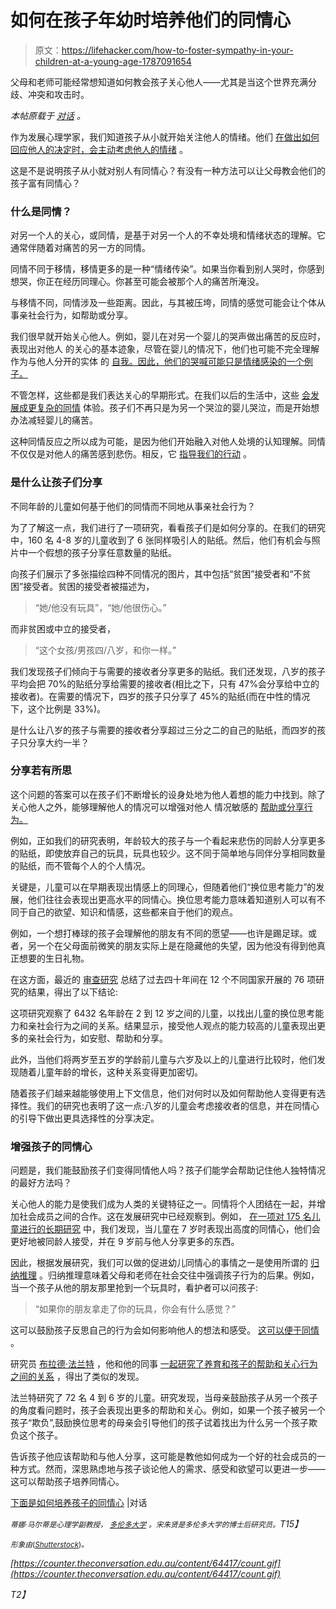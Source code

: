 # 如何在孩子年幼时培养他们的同情心

> 原文：<https://lifehacker.com/how-to-foster-sympathy-in-your-children-at-a-young-age-1787091654>

父母和老师可能经常想知道如何教会孩子关心他人——尤其是当这个世界充满分歧、冲突和攻击时。



*本帖原载于* [*对话*](https://theconversation.com/heres-how-to-raise-a-child-to-be-sympathetic-64417) *。*

作为发展心理学家，我们知道孩子从小就开始关注他人的情绪。他们 [在做出如何回应他人的决定时，会主动考虑他人的情绪](http://doi.org/10.1111/cdep.12028) 。

这是不是说明孩子从小就对别人有同情心？有没有一种方法可以让父母教会他们的孩子富有同情心？

### **什么是同情？**

对另一个人的关心，或同情，是基于对另一个人的不幸处境和情绪状态的理解。它通常伴随着对痛苦的另一方的同情。

同情不同于移情，移情更多的是一种“情绪传染”。如果当你看到别人哭时，你感到想哭，你正在经历同理心。你甚至可能会被那个人的痛苦所淹没。

与移情不同，同情涉及一些距离。因此，与其被压垮，同情的感觉可能会让个体从事亲社会行为，如帮助或分享。

我们很早就开始关心他人。例如，婴儿在对另一个婴儿的哭声做出痛苦的反应时，表现出对他人 的关心的基本迹象，尽管在婴儿的情况下，他们也可能不完全理解作为与他人分开的实体 的 [自我。因此，他们的哭喊可能只是情绪感染的一个例子。](http://doi.org/10.1017/CBO9780511805851)

不管怎样，这些都是我们表达关心的早期形式。在我们以后的生活中，这些 [会发展成更复杂的同情](http://doi.org/10.1348/000712609X442096) 体验。孩子们不再只是为另一个哭泣的婴儿哭泣，而是开始想办法减轻婴儿的痛苦。

这种同情反应之所以成为可能，是因为他们开始融入对他人处境的认知理解。同情不仅仅是对他人的痛苦感到悲伤。相反，它 [指导我们的行动](http://doi.org/10.1111/cdep.12028) 。

### **是什么让孩子们分享**

不同年龄的儿童如何基于他们的同情而不同地从事亲社会行为？

为了了解这一点，我们进行了一项研究，看看孩子们是如何分享的。在我们的研究中，160 名 4-8 岁的儿童收到了 6 张同样吸引人的贴纸。然后，他们有机会与照片中一个假想的孩子分享任意数量的贴纸。

向孩子们展示了多张描绘四种不同情况的图片，其中包括“贫困”接受者和“不贫困”接受者。贫困的接受者被描述为，

> “她/他没有玩具”，“她/他很伤心。”

而非贫困或中立的接受者，

> “这个女孩/男孩四/八岁，和你一样。”

我们发现孩子们倾向于与需要的接收者分享更多的贴纸。我们还发现，八岁的孩子平均会把 70%的贴纸分享给需要的接收者(相比之下，只有 47%会分享给中立的接收者)。在需要的情况下，四岁的孩子只分享了 45%的贴纸(而在中性的情况下，这个比例是 33%)。

是什么让八岁的孩子与需要的接收者分享超过三分之二的自己的贴纸，而四岁的孩子只分享大约一半？

### **分享若有所思**

这个问题的答案可以在孩子们不断增长的设身处地为他人着想的能力中找到。除了关心他人之外，能够理解他人的情况可以增强对他人 情况敏感的 [帮助或分享行为。](http://orca.cf.ac.uk/33048/)

例如，正如我们的研究表明，年龄较大的孩子与一个看起来悲伤的同龄人分享更多的贴纸，即使放弃自己的玩具，玩具也较少。这不同于简单地与同伴分享相同数量的贴纸，而不管每个人的个人情况。

关键是，儿童可以在早期表现出情感上的同理心，但随着他们“换位思考能力”的发展，他们往往会表现出更高水平的同情心。换位思考能力意味着知道别人可以有不同于自己的欲望、知识和情感，这些都来自于他们的观点。

例如，一个想打棒球的孩子会理解他的朋友有不同的愿望——也许是踢足球。或者，另一个在父母面前微笑的朋友实际上是在隐藏他的失望，因为他没有得到他真正想要的生日礼物。

在这方面，最近的 [审查研究](http://doi.org/10.1037/dev0000140) 总结了过去四十年间在 12 个不同国家开展的 76 项研究的结果，得出了以下结论:

这项研究观察了 6432 名年龄在 2 到 12 岁之间的儿童，以找出儿童的换位思考能力和亲社会行为之间的关系。结果显示，接受他人观点的能力较高的儿童表现出更多的亲社会行为，如安慰、帮助和分享。

此外，当他们将两岁至五岁的学龄前儿童与六岁及以上的儿童进行比较时，他们发现随着儿童年龄的增长，这种关系变得更加密切。

随着孩子们越来越能够使用上下文信息，他们对何时以及如何帮助他人变得更有选择性。我们的研究也表明了这一点:八岁的儿童会考虑接收者的信息，并在同情心的引导下做出更具选择性的分享决定。

### **增强孩子的同情心**

问题是，我们能鼓励孩子们变得同情他人吗？孩子们能学会帮助记住他人独特情况的最好方法吗？

关心他人的能力是使我们成为人类的关键特征之一。同情将个人团结在一起，并增加社会成员之间的合作。这在发展研究中已经观察到。例如， [在一项对 175 名儿童进行的长期研究](http://doi.org/10.1371/journal.pone.0052017) 中，我们发现，当儿童在 7 岁时表现出高度的同情心，他们会更好地被同龄人接受，并在 9 岁前与他人分享更多的东西。

因此，根据发展研究，我们可以做的促进幼儿同情心的事情之一是使用所谓的 [归纳推理](http://samples.sainsburysebooks.co.uk/9781136698477_sample_866888.pdf) 。归纳推理意味着父母和老师在社会交往中强调孩子行为的后果。例如，当一个孩子从他的朋友那里抢到一个玩具时，看护者可以问孩子:

> “如果你的朋友拿走了你的玩具，你会有什么感觉？”

这可以鼓励孩子反思自己的行为会如何影响他人的想法和感受。 [这可以便于同情](http://catdir.loc.gov/catdir/samples/cam032/99029669.pdf) 。

研究员 [布拉德·法兰特](http://telethonkids.org.au/our-people/staff-student-index/f/brad-farrant/) ，他和他的同事 [一起研究了养育和孩子的帮助和关心行为之间的关系](http://doi.org/10.1002/icd.740) ，得出了类似的发现。

法兰特研究了 72 名 4 到 6 岁的儿童。研究发现，当母亲鼓励孩子从另一个孩子的角度看问题时，孩子会表现出更多的帮助和关心。例如，如果一个孩子被另一个孩子“欺负”,鼓励换位思考的母亲会引导他们的孩子试着找出为什么另一个孩子欺负这个孩子。

告诉孩子他应该帮助和与他人分享，这可能是教他如何成为一个好的社会成员的一种方式。然而，深思熟虑地与孩子谈论他人的需求、感受和欲望可以更进一步——这可以帮助孩子培养同情心。

[下面是如何培养孩子的同情心](https://theconversation.com/heres-how-to-raise-a-child-to-be-sympathetic-64417) |对话

*<small>蒂娜·马尔蒂是心理学副教授，</small>* [*<small>多伦多大学</small>*](https://www.utoronto.ca/) *<small>。宋朱贤是多伦多大学的博士后研究员。</small>T15】*

<small>*形象由*</small>[<small></small>](http://www.shutterstock.com/pic-160148957/stock-vector-playing-children-silhouette-at-park-vector.html)*<small>*(*</small>[<small>*Shutterstock*</small>](http://shutterstock.com)<small>*)。*</small>*

*[https://counter.theconversation.edu.au/content/64417/count.gif](https://counter.theconversation.edu.au/content/64417/count.gif)*

*T2】*
